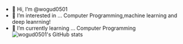- 👋 Hi, I’m @wogud0501
- 👀 I’m interested in ... Computer Programming,machine learning and deep leanrning!
- 🌱 I’m currently learning ... Computer Programming
![wogud0501's GitHub stats](https://github-readme-stats.vercel.app/api?wogud0501=anuraghazraw&count_private=true&show_icons=true&theme=cobalt)
